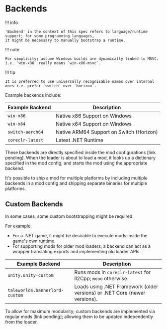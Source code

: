 ﻿# Backends

!!! info

    'Backend' in the context of this spec refers to language/runtime support; for some programming languages, 
    it might be necessary to manually bootstrap a runtime.  

!!! note

    For simplicity; assume Windows builds are dynamically linked to MSVC.
    i.e. `win-x86` really means `win-x86-msvc`.  

!!! tip

    It is preferred to use universally recognisable names over internal ones i.e. prefer `switch` over `horizon`.

Example backends include:

| Example Backend   | Description                              |
|-------------------|------------------------------------------|
| `win-x86`         | Native x86 Support on Windows            |
| `win-x64`         | Native x64 Support on Windows            |
| `switch-aarch64`  | Native ARM64 Support on Switch (Horizon) |
| `coreclr-latest`  | Latest .NET Runtime                      |

These backends are directly specified inside the mod configurations [link pending]. When the loader is about to load a
mod, it looks up a dictionary specified in the mod config, and starts the mod using the appropriate backend.

It's possible to ship a mod for multiple platforms by including multiple backends in a mod config
and shipping separate binaries for multiple platforms.

## Custom Backends

In some cases, some custom bootstrapping might be required.

For example:  
- For a .NET game, it might be desirable to execute mods inside the game's own runtime.  
- For supporting mods for older mod loaders, a backend can act as a wrapper translating exports and implementing old loader APIs.  

| Example Backend                | Description                                                                |
|--------------------------------|----------------------------------------------------------------------------|
| `unity.unity-custom`           | Runs mods in `coreclr-latest` for Il2Cpp; `mono` otherwise.                |
| `taleworlds.bannerlord-custom` | Loads using .NET Framework (older versions) or .NET Core (newer versions). |

To allow for maximum modularity; custom backends are implemented via regular mods [link pending]; allowing them to be updated
independently from the loader.  